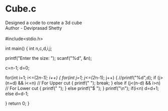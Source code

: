 # Cube.c
Designed a code to create a 3d cube <br>
Author - Deviprasad Shetty <br> <br>
#include<stdio.h>

int main()
{
int n,c,d,i,j;

printf("Enter the size: ");
scanf("%d", &n);

c=n-1;
d=0;

for(int i=1; i<=(2*n-1); i++)
   {
    for(int j=1; j<=(2*n-1); j++)
       {
       //printf("%d",d);
          if (j>(n+d) && i<=n) // For Upper cut
          {
             printf("  ");
             break;
          }
          else if (j<(n-d) && i>n) // For Lower cut
         {
           printf("  ");
         }
         else
         printf("$ ");
       }
       printf("\n");
       if(i<n)
       d=d+1;
       else
       d=d-1;
       
   }
     return 0;
}
